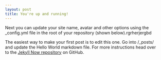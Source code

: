 ```yaml
---
layout: post
title: You're up and running!
---
```


Next you can update your site name, avatar and other options using the _config.yml file in the root of your repository (shown below).rgrherjergbd



The easiest way to make your first post is to edit this one. Go into /_posts/ and update the Hello World markdown file. For more instructions head over to the [Jekyll Now repository](https://github.com/barryclark/jekyll-now) on GitHub.